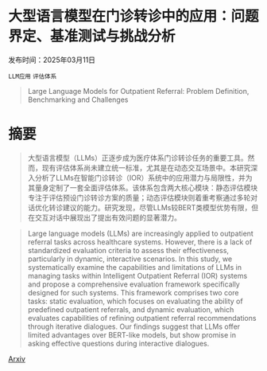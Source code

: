# 大型语言模型在门诊转诊中的应用：问题界定、基准测试与挑战分析

发布时间：2025年03月11日

`LLM应用` `评估体系`

> Large Language Models for Outpatient Referral: Problem Definition, Benchmarking and Challenges

# 摘要

> 大型语言模型（LLMs）正逐步成为医疗体系门诊转诊任务的重要工具。然而，现有评估体系尚未建立统一标准，尤其是在动态交互场景中。本研究深入分析了LLMs在智能门诊转诊（IOR）系统中的应用潜力与局限性，并为其量身定制了一套全面评估体系。该体系包含两大核心模块：静态评估模块专注于评估预设门诊转诊方案的质量；动态评估模块则着重考察通过多轮对话优化转诊建议的能力。研究发现，尽管LLMs较BERT类模型优势有限，但在交互对话中展现出了提出有效问题的显著潜力。

> Large language models (LLMs) are increasingly applied to outpatient referral tasks across healthcare systems. However, there is a lack of standardized evaluation criteria to assess their effectiveness, particularly in dynamic, interactive scenarios. In this study, we systematically examine the capabilities and limitations of LLMs in managing tasks within Intelligent Outpatient Referral (IOR) systems and propose a comprehensive evaluation framework specifically designed for such systems. This framework comprises two core tasks: static evaluation, which focuses on evaluating the ability of predefined outpatient referrals, and dynamic evaluation, which evaluates capabilities of refining outpatient referral recommendations through iterative dialogues. Our findings suggest that LLMs offer limited advantages over BERT-like models, but show promise in asking effective questions during interactive dialogues.

[Arxiv](https://arxiv.org/abs/2503.08292)